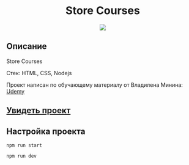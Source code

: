 <h1 align="center">Store Courses</h1>
<p align="center">
  <img src="https://img.shields.io/badge/made%20by-opv1-blue.svg">
</p>

## Описание

Store Courses

Стек: HTML, CSS, Nodejs

Проект написан по обучающему материалу от Владилена Минина:
[Udemy](https://www.udemy.com/course/nodejs-full-guide/)

## [Увидеть проект](https://mighty-springs-20243.herokuapp.com/)

## Настройка проекта

```
npm run start
```

```
npm run dev
```
